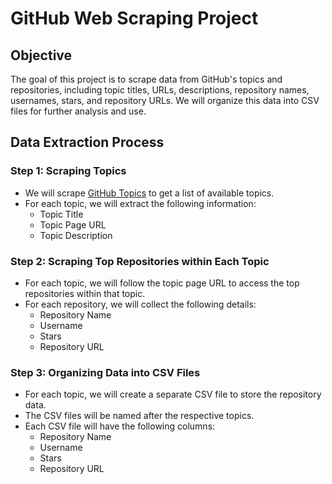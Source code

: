 # GitHub Web Scraping Project

## Objective
The goal of this project is to scrape data from GitHub's topics and repositories, including topic titles, URLs, descriptions, repository names, usernames, stars, and repository URLs. We will organize this data into CSV files for further analysis and use.

## Data Extraction Process

### Step 1: Scraping Topics

- We will scrape [GitHub Topics](https://github.com/topics) to get a list of available topics.
- For each topic, we will extract the following information:
  - Topic Title
  - Topic Page URL
  - Topic Description

### Step 2: Scraping Top Repositories within Each Topic

- For each topic, we will follow the topic page URL to access the top repositories within that topic.
- For each repository, we will collect the following details:
  - Repository Name
  - Username
  - Stars
  - Repository URL

### Step 3: Organizing Data into CSV Files

- For each topic, we will create a separate CSV file to store the repository data.
- The CSV files will be named after the respective topics.
- Each CSV file will have the following columns:
  - Repository Name
  - Username
  - Stars
  - Repository URL

